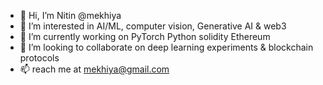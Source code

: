 - 👋 Hi, I’m Nitin @mekhiya
- 👀 I’m interested in AI/ML, computer vision, Generative AI & web3
- 🌱 I’m currently working on PyTorch Python solidity Ethereum 
- 💞️ I’m looking to collaborate on deep learning experiments & blockchain protocols
- 📫 reach me at mekhiya@gmail.com

<!---
mekhiya/mekhiya is a ✨ special ✨ repository because its `README.md` (this file) appears on your GitHub profile.
You can click the Preview link to take a look at your changes.
--->
